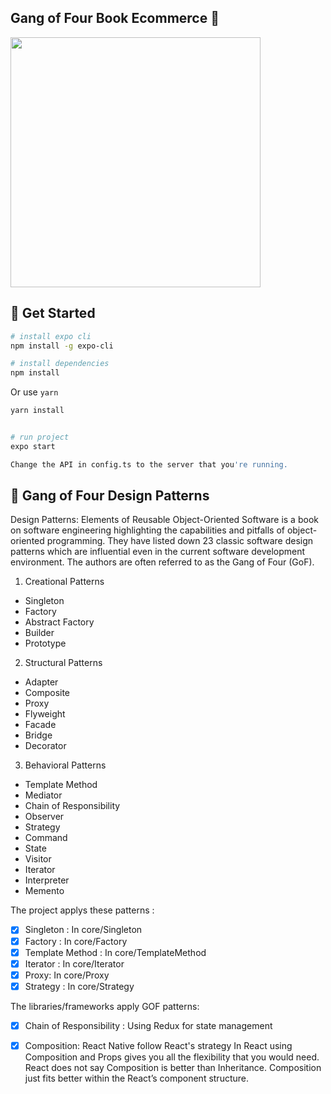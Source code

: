  ## Gang of Four Book Ecommerce 🚀


<div >
<img width="400px" height="400px" src="https://res.cloudinary.com/codingwithvudang/image/upload/v1622117732/logo_hcbfie.png" >


## 🚀 Get Started

```bash
# install expo cli
npm install -g expo-cli
```
``` bash
# install dependencies
npm install
```
Or use `yarn`
``` bash
yarn install
```
``` bash

# run project
expo start
```
``` bash
Change the API in config.ts to the server that you're running. 
```
## 🚀 Gang of Four Design Patterns
Design Patterns: Elements of Reusable Object-Oriented Software is a book on software engineering highlighting the capabilities and pitfalls of object-oriented programming. They have listed down 23 classic software design patterns which are influential even in the current software development environment. The authors are often referred to as the Gang of Four (GoF).

1. Creational Patterns
  - Singleton
  - Factory
  - Abstract Factory
  - Builder
  - Prototype
2. Structural Patterns
  - Adapter
  - Composite
  - Proxy
  - Flyweight
  - Facade
  - Bridge
  - Decorator
3. Behavioral Patterns
  - Template Method
  - Mediator
  - Chain of Responsibility
  - Observer
  - Strategy
  - Command
  - State
  - Visitor
  - Iterator
  - Interpreter
  - Memento

The project applys these patterns :  
  - [X] Singleton : In core/Singleton
  - [X] Factory : In core/Factory
  - [X] Template Method : In core/TemplateMethod 
  - [X] Iterator : In core/Iterator
  - [X] Proxy: In core/Proxy
  - [X] Strategy : In core/Strategy

 The libraries/frameworks apply GOF patterns:
  - [X] Chain of Responsibility : Using Redux for state management
  - [X] Composition: React Native follow React's strategy 
  In React using Composition and Props gives you all the flexibility that you would need. React does not say Composition is better than Inheritance. Composition just fits better within the React’s component structure.

  

